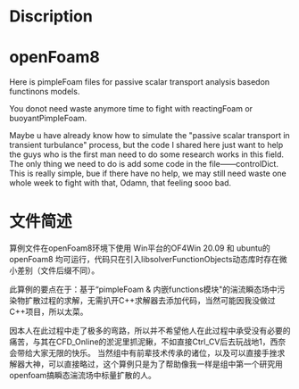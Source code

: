 # Discription
# openFoam8
Here is pimpleFoam files for passive scalar transport analysis basedon functinons models.

You donot need waste anymore time to fight with reactingFoam or buoyantPimpleFoam.

Maybe u have already know how to simulate the "passive scalar transport in transient turbulance" process, but the code I shared here just want to help the guys who is the first man need to do some research works in this field.
The only thing we need to do is add some code in the file——controlDict. This is really simple, bue if there have no help, we may still need waste one whole week to fight with that, Odamn, that feeling sooo bad.

# 文件简述
算例文件在openFoam8环境下使用
Win平台的OF4Win 20.09 和 ubuntu的openFoam8 均可运行，代码只在引入libsolverFunctionObjects动态库时存在微小差别（文件后缀不同）。

此算例的要点在于：基于“pimpleFoam & 内嵌functions模块"的湍流瞬态场中污染物扩散过程的求解，无需扒开C++求解器去添加代码，当然可能因我没做过C++项目，所以太菜。

因本人在此过程中走了极多的弯路，所以并不希望他人在此过程中承受没有必要的痛苦，与其在CFD_Online的淤泥里抓泥鳅，不如直接Ctrl_CV后去玩战地1，西奈会带给大家无限的快乐。
当然组中有前辈技术传承的诸位，以及可以直接手挫求解器大神，可以直接略过，这个算例只是为了帮助像我一样是组中第一个研究用openfoam搞瞬态湍流场中标量扩散的人。
